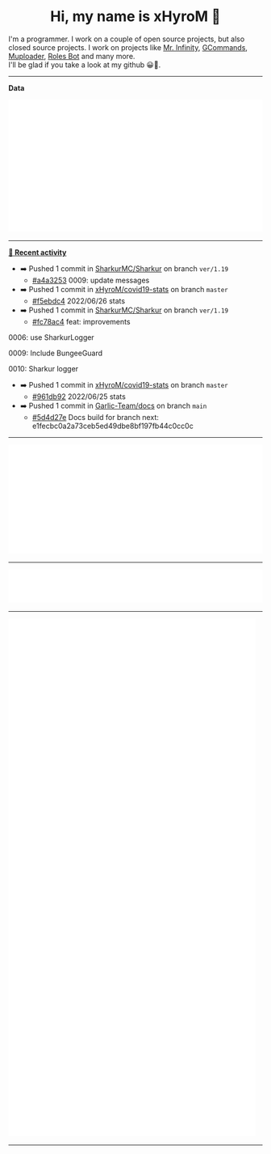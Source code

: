<p align="center">
    <!-- <img src="https://avatars.githubusercontent.com/u/56601352" width="192" alt="hyro's pfp" /> -->
    <h1 align="center">Hi, my name is xHyroM 👋</h1>
</p>

I'm a programmer. I work on a couple of open source projects, but also closed source projects. I work on projects like [Mr. Infinity](https://discord.com/oauth2/authorize?client_id=720321585625694239&scope=bot%20applications.commands&permissions=8&redirect_uri=https://blobs.gq/imanager&prompt=consent&response_type=code), [GCommands](https://github.com/Garlic-Team/GCommands), [Muploader](https://github.com/xHyroM/Muploder), [Roles Bot](https://github.com/xHyroM/roles-bot) and many more.  
I'll be glad if you take a look at my github 😀👀.

___
**Data**

<img src="https://github.com/xHyroM/xHyroM/blob/master/.cache/base.svg">

___

**[📰 Recent activity](https://github.com/xHyroM)**
* ➡️ Pushed 1 commit in [SharkurMC/Sharkur](https://github.com/SharkurMC/Sharkur) on branch `ver/1.19`
  * [#a4a3253](https://github.com/SharkurMC/Sharkur/commit/a4a3253) 0009: update messages
* ➡️ Pushed 1 commit in [xHyroM/covid19-stats](https://github.com/xHyroM/covid19-stats) on branch `master`
  * [#f5ebdc4](https://github.com/xHyroM/covid19-stats/commit/f5ebdc4) 2022/06/26 stats
* ➡️ Pushed 1 commit in [SharkurMC/Sharkur](https://github.com/SharkurMC/Sharkur) on branch `ver/1.19`
  * [#fc78ac4](https://github.com/SharkurMC/Sharkur/commit/fc78ac4) feat: improvements

0006: use SharkurLogger

0009: Include BungeeGuard

0010: Sharkur logger
* ➡️ Pushed 1 commit in [xHyroM/covid19-stats](https://github.com/xHyroM/covid19-stats) on branch `master`
  * [#961db92](https://github.com/xHyroM/covid19-stats/commit/961db92) 2022/06/25 stats
* ➡️ Pushed 1 commit in [Garlic-Team/docs](https://github.com/Garlic-Team/docs) on branch `main`
  * [#5d4d27e](https://github.com/Garlic-Team/docs/commit/5d4d27e) Docs build for branch next: e1fecbc0a2a73ceb5ed49dbe8bf197fb44c0cc0c


___

<img src="https://github.com/xHyroM/xHyroM/blob/master/.cache/isocalendar.svg">

___

<img src="https://github.com/xHyroM/xHyroM/blob/master/.cache/languages.svg">

___

<img src="https://github.com/xHyroM/xHyroM/blob/master/.cache/achievements.svg">

___
